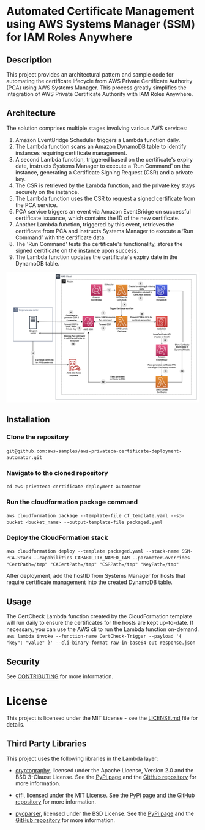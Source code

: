 # Automated Certificate Management using AWS Systems Manager (SSM) for IAM Roles Anywhere

## Description
This project provides an architectural pattern and sample code for automating the certificate lifecycle from AWS Private Certificate Authority (PCA) using AWS Systems Manager. This process greatly simplifies the integration of AWS Private Certificate Authority with IAM Roles Anywhere.

## Architecture
The solution comprises multiple stages involving various AWS services:

1. Amazon EventBridge Scheduler triggers a Lambda function daily.
2. The Lambda function scans an Amazon DynamoDB table to identify instances requiring certificate management.
3. A second Lambda function, triggered based on the certificate's expiry date, instructs Systems Manager to execute a ‘Run Command’ on the instance, generating a Certificate Signing Request (CSR) and a private key.
4. The CSR is retrieved by the Lambda function, and the private key stays securely on the instance.
5. The Lambda function uses the CSR to request a signed certificate from the PCA service.
6. PCA service triggers an event via Amazon EventBridge on successful certificate issuance, which contains the ID of the new certificate.
7. Another Lambda function, triggered by this event, retrieves the certificate from PCA and instructs Systems Manager to execute a ‘Run Command’ with the certificate data.
8. The 'Run Command' tests the certificate's functionality, stores the signed certificate on the instance upon success.
9. The Lambda function updates the certificate's expiry date in the DynamoDB table.

![Diagram](./diagram.png)

## Installation
### Clone the repository
`git@github.com:aws-samples/aws-privateca-certificate-deployment-automator.git`

### Navigate to the cloned repository
`cd aws-privateca-certificate-deployment-automator`

### Run the cloudformation package command
`aws cloudformation package --template-file cf_template.yaml --s3-bucket <bucket_name> --output-template-file packaged.yaml`

### Deploy the CloudFormation stack
`aws cloudformation deploy --template packaged.yaml --stack-name SSM-PCA-Stack --capabilities CAPABILITY_NAMED_IAM --parameter-overrides "CertPath=/tmp" "CACertPath=/tmp" "CSRPath=/tmp" "KeyPath=/tmp"`

After deployment, add the hostID from Systems Manager for hosts that require certificate management into the created DynamoDB table.

## Usage
The CertCheck Lambda function created by the CloudFormation template will run daily to ensure the certificates for the hosts are kept up-to-date. If necessary, you can use the AWS cli to run the Lambda function on-demand.
`aws lambda invoke --function-name CertCheck-Trigger --payload '{ "key": "value" }' --cli-binary-format raw-in-base64-out response.json`

## Security

See [CONTRIBUTING](CONTRIBUTING.md#security-issue-notifications) for more information.

# License

This project is licensed under the MIT License - see the [LICENSE.md](LICENSE.md) file for details.

## Third Party Libraries

This project uses the following libraries in the Lambda layer:

- [cryptography](https://cryptography.io/en/latest/), licensed under the Apache License, Version 2.0 and the BSD 3-Clause License. See the [PyPi page](https://pypi.org/project/cryptography/) and the [GitHub repository](https://github.com/pyca/cryptography) for more information.

- [cffi](https://cffi.readthedocs.io/en/latest/), licensed under the MIT License. See the [PyPi page](https://pypi.org/project/cffi/) and the [GitHub repository](https://github.com/cffi/cffi) for more information.

- [pycparser](https://github.com/eliben/pycparser), licensed under the BSD License. See the [PyPi page](https://pypi.org/project/pycparser/) and the [GitHub repository](https://github.com/eliben/pycparser) for more information.





